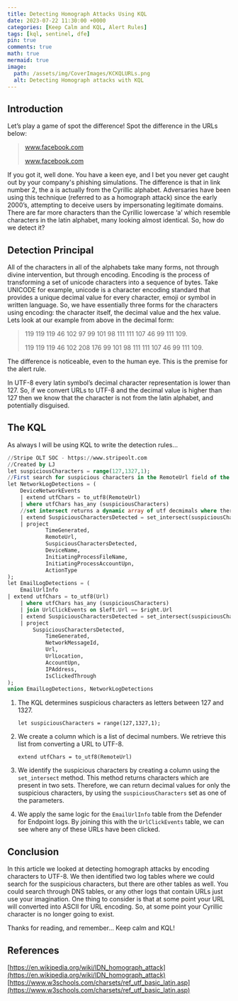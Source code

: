 ```yaml
---
title: Detecting Homograph Attacks Using KQL
date: 2023-07-22 11:30:00 +0000
categories: [Keep Calm and KQL, Alert Rules]
tags: [kql, sentinel, dfe]
pin: true
comments: true
math: true
mermaid: true
image:
  path: /assets/img/CoverImages/KCKQLURLs.png
  alt: Detecting Homograph attacks with KQL
---
```


## Introduction

Let’s play a game of spot the difference! Spot the difference in the URLs below:
 
> www.facebook.com
>
> www.fаcebook.com

If you got it, well done. You have a keen eye, and I bet you never get caught out by your company's phishing simulations. The difference is that in link number 2, the a is actually from the Cyrillic alphabet. Adversaries have been using this technique (referred to as a homograph attack) since the early 2000’s, attempting to deceive users by impersonating legitimate domains. There are far more characters than the Cyrillic lowercase ‘a’ which resemble characters in the latin alphabet, many looking almost identical. So, how do we detect it?

## Detection Principal

All of the characters in all of the alphabets take many forms, not through divine intervention, but through encoding. Encoding is the process of transforming a set of unicode characters into a sequence of bytes. Take UNICODE for example, unicode is a character encoding standard that provides a unique decimal value for every character, emoji or symbol in written language. So, we have essentially three forms for the characters using encoding: the character itself, the decimal value and the hex value. Lets look at our example from above in the decimal form:

> 119 119 119 46 102 97 99 101 98 111 111 107 46 99 111 109.
>
> 119 119 119 46 102 208 176 99 101 98 111 111 107 46 99 111 109.

The difference is noticeable, even to the human eye. This is the premise for the alert rule. 

In UTF-8 every latin symbol’s decimal character representation is lower than 127. So, if we convert URLs to UTF-8 and the decimal value is higher than 127 then we know that the character is not from the latin alphabet, and potentially disguised. 

## The KQL

As always I will be using KQL to write the detection rules…

```sql
//Stripe OLT SOC - https://www.stripeolt.com
//Created by LJ
let suspiciousCharacters = range(127,1327,1);
//First search for suspicious characters in the RemoteUrl field of the DeviceNetworkEvents table
let NetworkLogDetections = (
    DeviceNetworkEvents
    | extend utfChars = to_utf8(RemoteUrl)
    | where utfChars has_any (suspiciousCharacters)
    //set intersect returns a dynamic array of utf decmimals where there is overlap in the criteria
    | extend SuspiciousCharactersDetected = set_intersect(suspiciousCharacters, utfChars)
    | project
            TimeGenerated,
            RemoteUrl,
            SuspiciousCharactersDetected,
            DeviceName,
            InitiatingProcessFileName,
            InitiatingProcessAccountUpn,
            ActionType
);
let EmailLogDetections = (
    EmailUrlInfo
| extend utfChars = to_utf8(Url)
    | where utfChars has_any (suspiciousCharacters)
    | join UrlClickEvents on $left.Url == $right.Url
    | extend SuspiciousCharactersDetected = set_intersect(suspiciousCharacters, utfChars)
    | project
        SuspiciousCharactersDetected,
            TimeGenerated,
            NetworkMessageId,
            Url,
            UrlLocation,
            AccountUpn,
            IPAddress,
            IsClickedThrough
);
union EmailLogDetections, NetworkLogDetections
```

1. The KQL determines suspicious characters as letters between 127 and 1327. 
    
    `let suspiciousCharacters = range(127,1327,1);`
    
2. We create a column which is a list of decimal numbers. We retrieve this list from converting a URL to UTF-8.
    
    `extend utfChars = to_utf8(RemoteUrl)` 

3. We identify the suspicious characters by creating a column using the `set_intersect` method. This method returns characters which are present in two sets. Therefore, we can return decimal values for only the suspicious characters, by using the `suspiciousCharacters` set as one of the parameters.

4. We apply the same logic for the `EmailUrlInfo` table from the Defender for Endpoint logs. By joining this with the `UrlClickEvents` table, we can see where any of these URLs have been clicked.

## Conclusion

In this article we looked at detecting homograph attacks by encoding characters to UTF-8. We then identified two log tables where we could search for the suspicious characters, but there are other tables as well. You could search through DNS tables, or any other logs that contain URLs just use your imagination. One thing to consider is that at some point your URL will converted into ASCII for URL encoding. So, at some point your Cyrillic character is no longer going to exist. 

Thanks for reading, and remember… Keep calm and KQL!

## References

[https://en.wikipedia.org/wiki/IDN_homograph_attack](https://en.wikipedia.org/wiki/IDN_homograph_attack)
[https://www.w3schools.com/charsets/ref_utf_basic_latin.asp](https://www.w3schools.com/charsets/ref_utf_basic_latin.asp)
